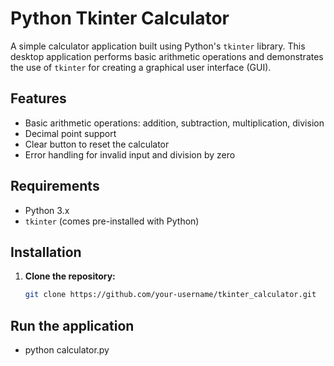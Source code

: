 # Python Tkinter Calculator

A simple calculator application built using Python's `tkinter` library. This desktop application performs basic arithmetic operations and demonstrates the use of `tkinter` for creating a graphical user interface (GUI).

## Features

- Basic arithmetic operations: addition, subtraction, multiplication, division
- Decimal point support
- Clear button to reset the calculator
- Error handling for invalid input and division by zero

## Requirements

- Python 3.x
- `tkinter` (comes pre-installed with Python)

## Installation

1. **Clone the repository:**

   ```sh
   git clone https://github.com/your-username/tkinter_calculator.git
   
## Run the application
- python calculator.py

